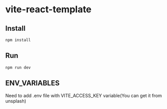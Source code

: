 # vite-react-template

## Install
	npm install

## Run
	npm run dev
 
## ENV_VARIABLES
  Need to add .env file with VITE_ACCESS_KEY variable(You can get it from unsplash)
